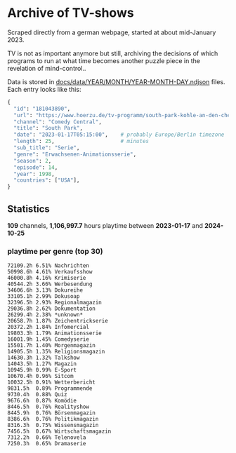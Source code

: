 # Archive of TV-shows

Scraped directly from a german webpage, started at about mid-January 2023.

TV is not as important anymore but still, archiving the decisions of which programs to run at what time
becomes another puzzle piece in the revelation of mind-control.. 

Data is stored in [docs/data/YEAR/MONTH/YEAR-MONTH-DAY.ndjson](docs/data/) files. 
Each entry looks like this:

```python
{
  "id": "181043890", 
  "url": "https://www.hoerzu.de/tv-programm/south-park-kohle-an-den-chefkoch/bid_181043890/", 
  "channel": "Comedy Central", 
  "title": "South Park", 
  "date": "2023-01-17T05:15:00",    # probably Europe/Berlin timezone 
  "length": 25,                     # minutes 
  "sub_title": "Serie", 
  "genre": "Erwachsenen-Animationsserie", 
  "season": 2, 
  "episode": 14, 
  "year": 1998, 
  "countries": ["USA"],
}
```

## Statistics

**109** channels, **1,106,997.7** hours playtime between **2023-01-17** and **2024-10-25**


### playtime per genre (top 30)

    72109.2h 6.51% Nachrichten
    50998.6h 4.61% Verkaufsshow
    46000.8h 4.16% Krimiserie
    40544.2h 3.66% Werbesendung
    34606.6h 3.13% Dokureihe
    33105.1h 2.99% Dokusoap
    32396.5h 2.93% Regionalmagazin
    29036.8h 2.62% Dokumentation
    26299.4h 2.38% *unknown*
    20658.7h 1.87% Zeichentrickserie
    20372.2h 1.84% Infomercial
    19803.3h 1.79% Animationsserie
    16001.9h 1.45% Comedyserie
    15501.7h 1.40% Morgenmagazin
    14905.5h 1.35% Religionsmagazin
    14630.3h 1.32% Talkshow
    14043.5h 1.27% Magazin
    10945.9h 0.99% E-Sport
    10670.4h 0.96% Sitcom
    10032.5h 0.91% Wetterbericht
    9831.5h  0.89% Programmende
    9730.4h  0.88% Quiz
    9676.6h  0.87% Komödie
    8446.5h  0.76% Realityshow
    8445.9h  0.76% Börsenmagazin
    8386.6h  0.76% Politikmagazin
    8316.3h  0.75% Wissensmagazin
    7456.5h  0.67% Wirtschaftsmagazin
    7312.2h  0.66% Telenovela
    7250.3h  0.65% Dramaserie
